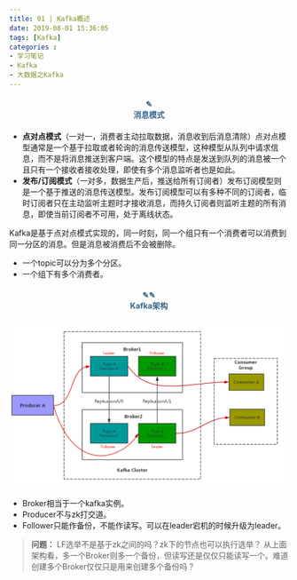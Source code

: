```yaml
---
title: 01 | Kafka概述
date: 2019-08-01 15:36:05
tags: [Kafka]
categories :
- 学习笔记
- Kafka
- 大数据之Kafka
---
```


#### <center><font color = "#36648B">✎</font><br/><font color = "#36648B">消息模式</font></center>
- **点对点模式**（一对一，消费者主动拉取数据，消息收到后消息清除）点对点模型通常是一个基于拉取或者轮询的消息传送模型，这种模型从队列中请求信息，而不是将消息推送到客户端。这个模型的特点是发送到队列的消息被一个且只有一个接收者接收处理，即使有多个消息监听者也是如此。
- **发布/订阅模式**（一对多，数据生产后，推送给所有订阅者）发布订阅模型则是一个基于推送的消息传送模型。发布订阅模型可以有多种不同的订阅者，临时订阅者只在主动监听主题时才接收消息，而持久订阅者则监听主题的所有消息，即使当前订阅者不可用，处于离线状态。

Kafka是基于点对点模式实现的，同一时刻，同一个组只有一个消费者可以消费到同一分区的消息。但是消息被消费后不会被删除。
- 一个topic可以分为多个分区。
- 一个组下有多个消费者。


#### <center><font color = "#36648B">✎✎</font><br/><font color = "#36648B">Kafka架构</font></center>
![](大数据之Kafka_01_Kafka概述\kafka架构.jpg)
- Broker相当于一个kafka实例。
- Producer不与zk打交道。
- Follower只能作备份，不能作读写。可以在leader宕机的时候升级为leader。
> **问题：**
LF选举不是基于zk之间的吗？zk下的节点也可以执行选举？
从上面架构看，多一个Broker则多一个备份，但读写还是仅仅只能读写一个。难道创建多个Broker仅仅只是用来创建多个备份吗？
